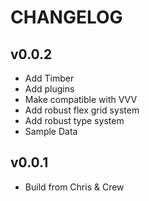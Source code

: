 # CHANGELOG

## v0.0.2
- Add Timber
- Add plugins
- Make compatible with VVV
- Add robust flex grid system
- Add robust type system
- Sample Data

## v0.0.1
- Build from Chris & Crew